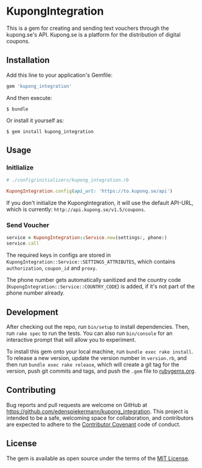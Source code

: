 # KupongIntegration

This is a gem for creating and sending text vouchers through the kupong.se's API. Kupong.se is a platform for the distribution of digital coupons. 

## Installation

Add this line to your application's Gemfile:

```ruby
gem 'kupong_integration'
```

And then execute:

    $ bundle

Or install it yourself as:

    $ gem install kupong_integration

## Usage

### Initlialize

```ruby
# ./config/initializers/kupong_integration.rb

KupongIntegration.config(api_url: 'https://to.kupong.se/api')
```
If you don't initialize the KupongIntegration, it will use the default API-URL, which is currently: `http://api.kupong.se/v1.5/coupons`. 

### Send Voucher
```ruby
service = KupongIntegration::Service.new(settings:, phone:)
service.call
```

The required keys in configs are stored in `KupongIntegration::Service::SETTINGS_ATTRIBUTES`, which contains `authorization`, `coupon_id` and `proxy`. 

The phone number gets automatically sanitized and the country code (`KupongIntegration::Service::COUNTRY_CODE`) is added, if it's not part of the phone number already. 

## Development

After checking out the repo, run `bin/setup` to install dependencies. Then, run `rake spec` to run the tests. You can also run `bin/console` for an interactive prompt that will allow you to experiment.

To install this gem onto your local machine, run `bundle exec rake install`. To release a new version, update the version number in `version.rb`, and then run `bundle exec rake release`, which will create a git tag for the version, push git commits and tags, and push the `.gem` file to [rubygems.org](https://rubygems.org).

## Contributing

Bug reports and pull requests are welcome on GitHub at https://github.com/edenspiekermann/kupong_integration. This project is intended to be a safe, welcoming space for collaboration, and contributors are expected to adhere to the [Contributor Covenant](http://contributor-covenant.org) code of conduct.


## License

The gem is available as open source under the terms of the [MIT License](http://opensource.org/licenses/MIT).

